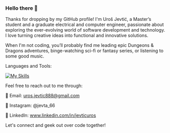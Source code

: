 ### Hello there 👋

Thanks for dropping by my GitHub profile! I'm Uroš Jevtić, a Master’s student and a graduate electrical and computer engineer, passionate about exploring the ever-evolving world of software development and technology. I love turning creative ideas into functional and innovative solutions.

When I'm not coding, you’ll probably find me leading epic Dungeons & Dragons adventures, binge-watching sci-fi or fantasy series, or listening to some good music.

Languages and Tools:

[![My Skills](https://skillicons.dev/icons?i=angular,cpp,cs,dotnet,java,spring,go,html,css,js,ts,py,swift,git)](https://skillicons.dev)

Feel free to reach out to me through:

📧 Email: uros.jevtic888@gmail.com

📸 Instagram: @jevta_66

👔 LinkedIn: www.linkedin.com/in/jevticuros


Let's connect and geek out over code together!

